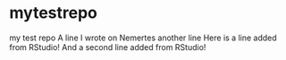 # mytestrepo
my test repo
A line I wrote on Nemertes
another line
Here is a line added from RStudio! 
And a second line added from RStudio! 
